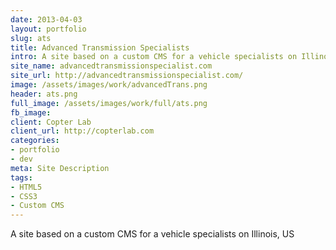 ```yaml
---
date: 2013-04-03
layout: portfolio
slug: ats
title: Advanced Transmission Specialists
intro: A site based on a custom CMS for a vehicle specialists on Illinois, US
site_name: advancedtransmissionspecialist.com
site_url: http://advancedtransmissionspecialist.com/
image: /assets/images/work/advancedTrans.png
header: ats.png
full_image: /assets/images/work/full/ats.png
fb_image: 
client: Copter Lab
client_url: http://copterlab.com
categories:
- portfolio
- dev
meta: Site Description
tags: 
- HTML5
- CSS3
- Custom CMS
---
```


A site based on a custom CMS for a vehicle specialists on Illinois, US